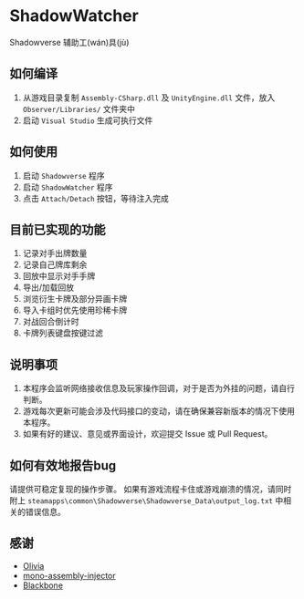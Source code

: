 # ShadowWatcher
Shadowverse 辅助工(wán)具(jù)

## 如何编译
1. 从游戏目录复制 `Assembly-CSharp.dll` 及 `UnityEngine.dll` 文件，放入 `Observer/Libraries/` 文件夹中
2. 启动 `Visual Studio` 生成可执行文件

## 如何使用
1. 启动 `Shadowverse` 程序
2. 启动 `ShadowWatcher` 程序
3. 点击 `Attach/Detach` 按钮，等待注入完成

## 目前已实现的功能
1. 记录对手出牌数量
2. 记录自己牌库剩余
3. 回放中显示对手手牌
4. 导出/加载回放
5. 浏览衍生卡牌及部分异画卡牌
6. 导入卡组时优先使用珍稀卡牌
7. 对战回合倒计时
8. 卡牌列表键盘按键过滤

## 说明事项
1. 本程序会监听网络接收信息及玩家操作回调，对于是否为外挂的问题，请自行判断。
2. 游戏每次更新可能会涉及代码接口的变动，请在确保兼容新版本的情况下使用本程序。
3. 如果有好的建议、意见或界面设计，欢迎提交 Issue 或 Pull Request。

## 如何有效地报告bug
请提供可稳定复现的操作步骤。
如果有游戏流程卡住或游戏崩溃的情况，请同时附上 `steamapps\common\Shadowverse\Shadowverse_Data\output_log.txt` 中相关的错误信息。

## 感谢
* [Olivia](https://github.com/Mattish/Olivia)
* [mono-assembly-injector](https://github.com/gamebooster/mono-assembly-injector)
* [Blackbone](https://github.com/DarthTon/Blackbone)
